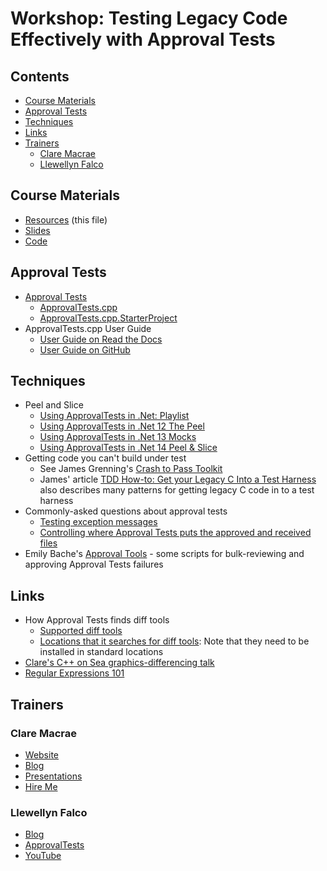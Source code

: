 # Workshop: Testing Legacy Code Effectively with Approval Tests

<!-- toc -->
## Contents

  * [Course Materials](#course-materials)
  * [Approval Tests](#approval-tests)
  * [Techniques](#techniques)
  * [Links](#links)
  * [Trainers](#trainers)
    * [Clare Macrae](#clare-macrae)
    * [Llewellyn Falco](#llewellyn-falco)<!-- endToc -->

<!-- ## Next Training Session -->

## Course Materials

* [Resources](https://github.com/claremacrae/talks/blob/main/Workshop_Testing_Legacy_Code_Effectively_with_Approval_Tests.md#top) (this file)
* [Slides](https://github.com/LearnWithLlew/TestingLegacyCodeCourse.slides)
* [Code](https://github.com/LearnWithLlew/TestingLegacyCodeCourse.cpp)

## Approval Tests

* [Approval Tests](https://approvaltests.com)
    * [ApprovalTests.cpp](https://github.com/approvals/ApprovalTests.cpp)
    * [ApprovalTests.cpp.StarterProject](https://github.com/approvals/ApprovalTests.cpp.StarterProject)
* ApprovalTests.cpp User Guide
    * [User Guide on Read the Docs](https://approvaltestscpp.readthedocs.io/en/latest/)
    * [User Guide on GitHub](https://github.com/approvals/ApprovalTests.cpp/blob/master/doc/README.md#top)

## Techniques

* Peel and Slice
    * [Using ApprovalTests in .Net: Playlist](https://www.youtube.com/user/isidoreus)
    * [Using ApprovalTests in .Net 12 The Peel](https://www.youtube.com/watch?v=p0tILwRZH5Q)
    * [Using ApprovalTests in .Net 13 Mocks](https://www.youtube.com/watch?v=PY5msaYNPrI)
    * [Using ApprovalTests in .Net 14 Peel & Slice](https://www.youtube.com/watch?v=sXqRWXWiXYo)
* Getting code you can't build under test
    * See James Grenning's [Crash to Pass Toolkit](https://github.com/jwgrenning/gen-xfakes) 
    * James' article [TDD How-to: Get your Legacy C Into a Test Harness](https://wingman-sw.com/articles/tdd-legacy-c) also describes many patterns for getting legacy C code in to a test harness
* Commonly-asked questions about approval tests
    * [Testing exception messages](https://approvaltestscpp.readthedocs.io/en/latest/generated_docs/TestingExceptions.html)
    * [Controlling where Approval Tests puts the approved and received files](https://approvaltestscpp.readthedocs.io/en/latest/generated_docs/Configuration.html#using-sub-directories-for-approved-files)
* Emily Bache's [Approval Tools](https://github.com/emilybache/ApprovalTools) - some scripts for bulk-reviewing and approving Approval Tests failures

## Links

* How Approval Tests finds diff tools
  * [Supported diff tools](https://github.com/approvals/ApprovalTests.cpp/blob/master/doc/Reporters.md#supported-diff-tools)
  * [Locations that it searches for diff tools](https://github.com/approvals/ApprovalTests.cpp/blob/master/ApprovalTests/reporters/DiffPrograms.cpp): Note that they need to be installed in standard locations
* [Clare's C++ on Sea graphics-differencing talk](https://www.youtube.com/watch?v=dtm8V3TIB6k)
* [Regular Expressions 101](https://regex101.com/)

## Trainers

### Clare Macrae

* [Website](https://claremacrae.co.uk)
* [Blog](https://claremacrae.co.uk/blog/)
* [Presentations](https://claremacrae.co.uk/conferences/presentations.html)
* [Hire Me](https://claremacrae.co.uk/consulting/hire_me.html)

### Llewellyn Falco

* [Blog](http://llewellynfalco.blogspot.com/)
* [ApprovalTests](https://github.com/approvals/)
* [YouTube](https://www.youtube.com/user/isidoreus/videos)


